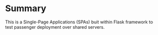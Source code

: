 # Summary
This is a Single-Page Applications (SPAs) buit within Flask framework to test passenger deployment over shared servers.
